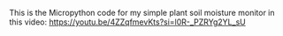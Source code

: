 This is the Micropython code for my simple plant soil moisture monitor in this video: 
https://youtu.be/4ZZqfmevKts?si=l0R-_PZRYg2YL_sU
